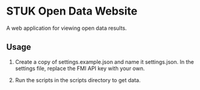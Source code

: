 # STUK Open Data Website

A web application for viewing open data results.

## Usage

1. Create a copy of settings.example.json and name it settings.json.
   In the settings file, replace the FMI API key with your own.

2. Run the scripts in the scripts directory to get data.
